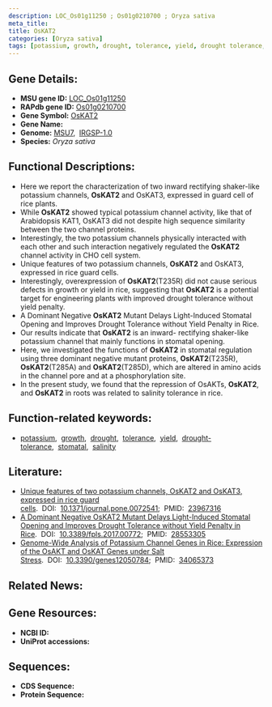 ```yaml
---
description: LOC_Os01g11250 ; Os01g0210700 ; Oryza sativa
meta_title:
title: OsKAT2
categories: [Oryza sativa]
tags: [potassium, growth, drought, tolerance, yield, drought tolerance, stomatal, salinity]
---
```


## Gene Details:
- **MSU gene ID:** [LOC_Os01g11250](http://rice.uga.edu/cgi-bin/ORF_infopage.cgi?orf=LOC_Os01g11250)  
- **RAPdb gene ID:** [Os01g0210700](https://rapdb.dna.affrc.go.jp/locus/?name=Os01g0210700)  
- **Gene Symbol:** <u>OsKAT2</u>
- **Gene Name:**
- **Genome:**  [MSU7](http://rice.uga.edu/),&nbsp;&nbsp;[IRGSP-1.0](https://rapdb.dna.affrc.go.jp/download/irgsp1.html)
- **Species:** *Oryza sativa*

## Functional Descriptions:
   - Here we report the characterization of two inward rectifying shaker-like potassium channels, **OsKAT2** and OsKAT3, expressed in guard cell of rice plants.
   - While **OsKAT2** showed typical potassium channel activity, like that of Arabidopsis KAT1, OsKAT3 did not despite high sequence similarity between the two channel proteins.
   - Interestingly, the two potassium channels physically interacted with each other and such interaction negatively regulated the **OsKAT2** channel activity in CHO cell system.
   - Unique features of two potassium channels, **OsKAT2** and OsKAT3, expressed in rice guard cells.
   - Interestingly, overexpression of **OsKAT2**(T235R) did not cause serious defects in growth or yield in rice, suggesting that **OsKAT2** is a potential target for engineering plants with improved drought tolerance without yield penalty.
   - A Dominant Negative **OsKAT2** Mutant Delays Light-Induced Stomatal Opening and Improves Drought Tolerance without Yield Penalty in Rice.
   - Our results indicate that **OsKAT2** is an inward- rectifying shaker-like potassium channel that mainly functions in stomatal opening.
   - Here, we investigated the functions of **OsKAT2** in stomatal regulation using three dominant negative mutant proteins, **OsKAT2**(T235R), **OsKAT2**(T285A) and **OsKAT2**(T285D), which are altered in amino acids in the channel pore and at a phosphorylation site.
   - In the present study, we found that the repression of OsAKTs, **OsKAT2**, and **OsKAT2** in roots was related to salinity tolerance in rice.

## Function-related keywords:
   - [potassium](/tags/potassium/),&nbsp;&nbsp;[growth](/tags/growth/),&nbsp;&nbsp;[drought](/tags/drought/),&nbsp;&nbsp;[tolerance](/tags/tolerance/),&nbsp;&nbsp;[yield](/tags/yield/),&nbsp;&nbsp;[drought-tolerance](/tags/drought-tolerance/),&nbsp;&nbsp;[stomatal](/tags/stomatal/),&nbsp;&nbsp;[salinity](/tags/salinity/)

## Literature:
   - [Unique features of two potassium channels, OsKAT2 and OsKAT3, expressed in rice guard cells](https://www.doi.org/10.1371/journal.pone.0072541).&nbsp;&nbsp;DOI:&nbsp;&nbsp;[10.1371/journal.pone.0072541](https://www.doi.org/10.1371/journal.pone.0072541);&nbsp;&nbsp;PMID:&nbsp;&nbsp;[23967316](https://pubmed.ncbi.nlm.nih.gov/23967316/)
   - [A Dominant Negative OsKAT2 Mutant Delays Light-Induced Stomatal Opening and Improves Drought Tolerance without Yield Penalty in Rice](https://www.doi.org/10.3389/fpls.2017.00772).&nbsp;&nbsp;DOI:&nbsp;&nbsp;[10.3389/fpls.2017.00772](https://www.doi.org/10.3389/fpls.2017.00772);&nbsp;&nbsp;PMID:&nbsp;&nbsp;[28553305](https://pubmed.ncbi.nlm.nih.gov/28553305/)
   - [Genome-Wide Analysis of Potassium Channel Genes in Rice: Expression of the OsAKT and OsKAT Genes under Salt Stress](https://www.doi.org/10.3390/genes12050784).&nbsp;&nbsp;DOI:&nbsp;&nbsp;[10.3390/genes12050784](https://www.doi.org/10.3390/genes12050784);&nbsp;&nbsp;PMID:&nbsp;&nbsp;[34065373](https://pubmed.ncbi.nlm.nih.gov/34065373/)

## Related News:

## Gene Resources:
- **NCBI ID:**  []()
- **UniProt accessions:** [](https://www.uniprot.org/uniprotkb//entry)

## Sequences:
- **CDS Sequence:**
- **Protein Sequence:**
